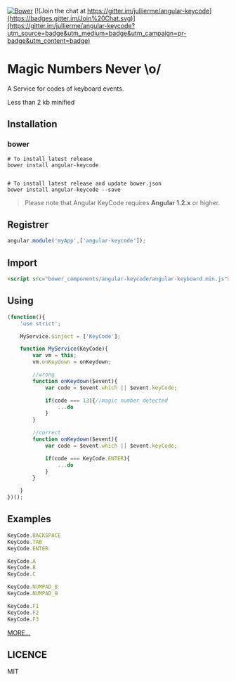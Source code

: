 [![Bower](https://img.shields.io/bower/v/angular-keycode.svg)](http://bower.io/search/?q=angular-keycode)
[![Join the chat at https://gitter.im/jullierme/angular-keycode](https://badges.gitter.im/Join%20Chat.svg)](https://gitter.im/jullierme/angular-keycode?utm_source=badge&utm_medium=badge&utm_campaign=pr-badge&utm_content=badge)


Magic Numbers Never \o/
===================

A Service for codes of keyboard events.

Less than 2 kb minified

Installation
-------------

### bower

```shell
# To install latest release
bower install angular-keycode


# To install latest release and update bower.json
bower install angular-keycode --save
```

> Please note that Angular KeyCode requires **Angular 1.2.x** or higher.


Registrer
-------------
```js
angular.module('myApp',['angular-keycode']);
```

Import
-------------
```html
<script src="bower_components/angular-keycode/angular-keyboard.min.js"></script>
```

Using
-------------
```js
(function(){
	'use strict';

	MyService.$inject = ['KeyCode'];

	function MyService(KeyCode){
		var vm = this;
		vm.onKeydown = onKeydown;

        //wrong
		function onKeydown($event){
			var code = $event.which || $event.keyCode;

			if(code === 13){//magic number detected
				...do
			}
		}

        //correct
		function onKeydown($event){
            var code = $event.which || $event.keyCode;

            if(code === KeyCode.ENTER){
                ...do
            }
        }

	}
})();

```

Examples
------------

```js
KeyCode.BACKSPACE
KeyCode.TAB
KeyCode.ENTER

KeyCode.A
KeyCode.B
KeyCode.C

KeyCode.NUMPAD_8
KeyCode.NUMPAD_9

KeyCode.F1
KeyCode.F2
KeyCode.F3

```

[MORE...](https://github.com/jullierme/angular-keycode/blob/master/angular-keyboard.js)


LICENCE
-------------

MIT